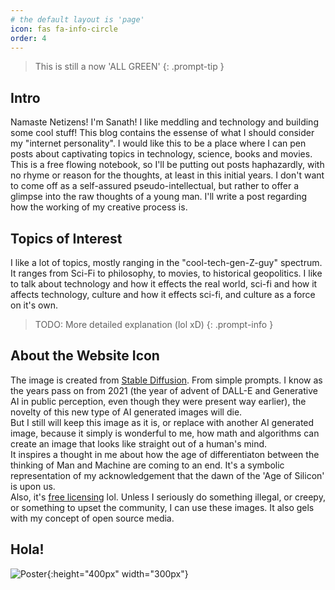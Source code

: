 ```yaml
---
# the default layout is 'page'
icon: fas fa-info-circle
order: 4
---
```


> This is still a now 'ALL GREEN'
{: .prompt-tip }

## Intro
Namaste Netizens! I'm  Sanath! I like meddling and technology and building some cool stuff! This blog contains the essense of what I should consider my "internet personality". I would like this to be a place where I can pen posts about captivating topics in technology, science, books and movies.<br>
This is a free flowing notebook, so I'll be putting out posts haphazardly, with no rhyme or reason for the thoughts, at least in this initial years. I don't want to come off as a self-assured pseudo-intellectual, but rather to offer a glimpse into the raw thoughts of a young man. I'll write a post regarding how the working of my creative process is.

## Topics of Interest
I like a lot of topics, mostly ranging in the "cool-tech-gen-Z-guy" spectrum. It ranges from Sci-Fi to philosophy, to movies, to historical geopolitics. I like to talk about technology and how it effects the real world, sci-fi and how it affects technology, culture and how it effects sci-fi, and culture as a force on it's own.

> TODO: More detailed explanation (lol xD)
{: .prompt-info }

## About the Website Icon
The image is created from [Stable Diffusion](https://stability.ai/). From simple prompts. 
I know as the years pass on from 2021 (the year of advent of DALL-E and Generative AI in public perception, even though they were present way earlier), the novelty of this new type of AI generated images will die.<br>
But I still will keep this image as it is, or replace with another AI generated image, because it simply is wonderful to me, how math and algorithms can create an image that looks like straight out of a human's mind. <br>
It inspires a thought in me about how the age of differentiaton between the thinking of  Man and Machine are coming to an end. It's a symbolic representation of my acknowledgement that the dawn of the 'Age of Silicon' is upon us. <br>
Also, it's [free licensing](https://huggingface.co/spaces/CompVis/stable-diffusion-license) lol. Unless I seriously do something illegal, or creepy, or something to upset the community, I can use these images.  It also gels with my concept of open source media.


## Hola!
<img src="{{site.baseurl | prepend: site.url}}/assets/img/MyPic.jpeg" alt="Poster">{:height="400px" width="300px"}